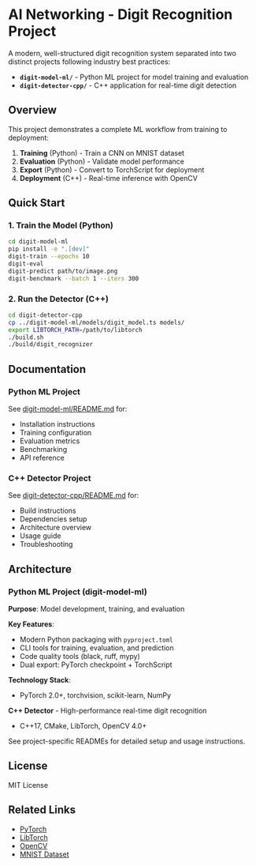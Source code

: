# AI Networking - Digit Recognition Project

A modern, well-structured digit recognition system separated into two distinct projects following industry best practices:

- **`digit-model-ml/`** - Python ML project for model training and evaluation
- **`digit-detector-cpp/`** - C++ application for real-time digit detection

## Overview

This project demonstrates a complete ML workflow from training to deployment:

1. **Training** (Python) - Train a CNN on MNIST dataset
2. **Evaluation** (Python) - Validate model performance
3. **Export** (Python) - Convert to TorchScript for deployment
4. **Deployment** (C++) - Real-time inference with OpenCV

## Quick Start

### 1. Train the Model (Python)

```bash
cd digit-model-ml
pip install -e ".[dev]"
digit-train --epochs 10
digit-eval
digit-predict path/to/image.png
digit-benchmark --batch 1 --iters 300
```

### 2. Run the Detector (C++)

```bash
cd digit-detector-cpp
cp ../digit-model-ml/models/digit_model.ts models/
export LIBTORCH_PATH=/path/to/libtorch
./build.sh
./build/digit_recognizer
```

## Documentation

### Python ML Project

See [digit-model-ml/README.md](digit-model-ml/README.md) for:
- Installation instructions
- Training configuration
- Evaluation metrics
- Benchmarking
- API reference

### C++ Detector Project

See [digit-detector-cpp/README.md](digit-detector-cpp/README.md) for:
- Build instructions
- Dependencies setup
- Architecture overview
- Usage guide
- Troubleshooting

## Architecture

### Python ML Project (digit-model-ml)

**Purpose**: Model development, training, and evaluation

**Key Features**:
- Modern Python packaging with `pyproject.toml`
- CLI tools for training, evaluation, and prediction
- Code quality tools (black, ruff, mypy)
- Dual export: PyTorch checkpoint + TorchScript

**Technology Stack**:
- PyTorch 2.0+, torchvision, scikit-learn, NumPy

**C++ Detector** - High-performance real-time digit recognition
- C++17, CMake, LibTorch, OpenCV 4.0+

See project-specific READMEs for detailed setup and usage instructions.

## License

MIT License

## Related Links

- [PyTorch](https://pytorch.org/)
- [LibTorch](https://pytorch.org/cppdocs/)
- [OpenCV](https://opencv.org/)
- [MNIST Dataset](http://yann.lecun.com/exdb/mnist/)